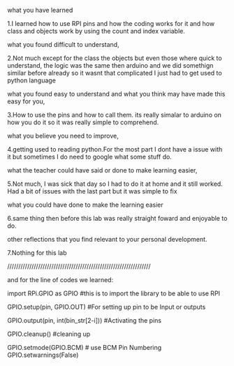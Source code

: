 
what you have learned

1.I learned how to use RPI pins and how the coding works for it and how class and objects work by using the count and index variable.

what you found difficult to understand,

2.Not much except for the class the objects but even those where quick to understand, the logic was the same then arduino and we did somethign similar before already so it wasnt that complicated I just had to get used to python language

what you found easy to understand and what you think may have made this easy for you,

3.How to use the pins and how to call them. its really simalar to arduino on how you do it so it was really simple to comprehend.

what you believe you need to improve,

4.getting used to reading python.For the most part I dont have a issue with it but sometimes I do need to google what some stuff do.

what the teacher could have said or done to make learning easier,

5.Not much, I was sick that day so I had to do it at home and it still worked. Had a bit of issues with the last part but it was simple to fix

what you could have done to make the learning easier

6.same thing then before this lab was really straight foward and enjoyable to do.

other reflections that you find relevant to your personal development.

7.Nothing for this lab

/////////////////////////////////////////////////////////////////

and for the line of codes we learned:

import RPi.GPIO as GPIO   #this is to import the library to be able to use RPI

GPIO.setup(pin, GPIO.OUT)  #For setting up pin to be Input or outputs

GPIO.output(pin, int(bin_str[2-i]))  #Activating the pins

GPIO.cleanup()  #cleaning up

GPIO.setmode(GPIO.BCM) # use BCM Pin Numbering
GPIO.setwarnings(False)
